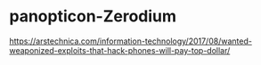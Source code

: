 # panopticon-Zerodium

https://arstechnica.com/information-technology/2017/08/wanted-weaponized-exploits-that-hack-phones-will-pay-top-dollar/
